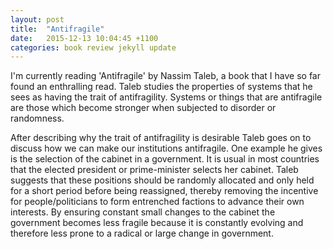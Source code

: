 ```yaml
---
layout: post
title:  "Antifragile"
date:   2015-12-13 10:04:45 +1100
categories: book review jekyll update
---
```

I'm currently reading 'Antifragile' by Nassim Taleb, a book that I have so far found an enthralling read. Taleb studies the properties of systems that he sees as having the trait of antifragility. Systems or things that are antifragile are those which become stronger when subjected to disorder or randomness.


After describing why the trait of antifragility is desirable Taleb goes on to discuss how we can make our institutions antifragile. One example he gives is the selection of the cabinet in a government. It is usual in most countries that the elected president or prime-minister selects her cabinet. Taleb suggests that these positions should be randomly allocated and only held for a short period before being reassigned, thereby removing the incentive for people/politicians to form entrenched factions to advance their own interests. By ensuring constant small changes to the cabinet the government becomes less fragile because it is constantly evolving and therefore less prone to a radical or large change in government.

